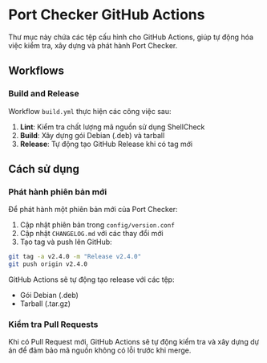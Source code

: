 # Port Checker GitHub Actions

Thư mục này chứa các tệp cấu hình cho GitHub Actions, giúp tự động hóa việc kiểm tra, xây dựng và phát hành Port Checker.

## Workflows

### Build and Release

Workflow `build.yml` thực hiện các công việc sau:

1. **Lint**: Kiểm tra chất lượng mã nguồn sử dụng ShellCheck
2. **Build**: Xây dựng gói Debian (.deb) và tarball
3. **Release**: Tự động tạo GitHub Release khi có tag mới

## Cách sử dụng

### Phát hành phiên bản mới

Để phát hành một phiên bản mới của Port Checker:

1. Cập nhật phiên bản trong `config/version.conf`
2. Cập nhật `CHANGELOG.md` với các thay đổi mới
3. Tạo tag và push lên GitHub:

```bash
git tag -a v2.4.0 -m "Release v2.4.0"
git push origin v2.4.0
```

GitHub Actions sẽ tự động tạo release với các tệp:
- Gói Debian (.deb)
- Tarball (.tar.gz)

### Kiểm tra Pull Requests

Khi có Pull Request mới, GitHub Actions sẽ tự động kiểm tra và xây dựng dự án để đảm bảo mã nguồn không có lỗi trước khi merge.
